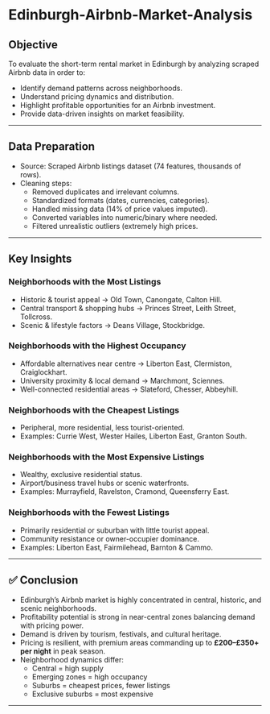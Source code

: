 # Edinburgh-Airbnb-Market-Analysis

## Objective
To evaluate the short-term rental market in Edinburgh by analyzing scraped Airbnb data in order to:
- Identify demand patterns across neighborhoods.
- Understand pricing dynamics and distribution.
- Highlight profitable opportunities for an Airbnb investment.
- Provide data-driven insights on market feasibility.

---

## Data Preparation
- Source: Scraped Airbnb listings dataset (74 features, thousands of rows).  
- Cleaning steps:
  - Removed duplicates and irrelevant columns.
  - Standardized formats (dates, currencies, categories).
  - Handled missing data (14% of price values imputed).
  - Converted variables into numeric/binary where needed.
  - Filtered unrealistic outliers (extremely high prices.

---

## Key Insights

### Neighborhoods with the Most Listings
- Historic & tourist appeal → Old Town, Canongate, Calton Hill.  
- Central transport & shopping hubs → Princes Street, Leith Street, Tollcross.  
- Scenic & lifestyle factors → Deans Village, Stockbridge.

### Neighborhoods with the Highest Occupancy
- Affordable alternatives near centre → Liberton East, Clermiston, Craiglockhart.  
- University proximity & local demand → Marchmont, Sciennes.  
- Well-connected residential areas → Slateford, Chesser, Abbeyhill.  

### Neighborhoods with the Cheapest Listings
- Peripheral, more residential, less tourist-oriented.  
- Examples: Currie West, Wester Hailes, Liberton East, Granton South.

### Neighborhoods with the Most Expensive Listings
- Wealthy, exclusive residential status.  
- Airport/business travel hubs or scenic waterfronts.  
- Examples: Murrayfield, Ravelston, Cramond, Queensferry East.

### Neighborhoods with the Fewest Listings
- Primarily residential or suburban with little tourist appeal.  
- Community resistance or owner-occupier dominance.  
- Examples: Liberton East, Fairmilehead, Barnton & Cammo.

---

## ✅ Conclusion
- Edinburgh’s Airbnb market is highly concentrated in central, historic, and scenic neighborhoods.  
- Profitability potential is strong in near-central zones balancing demand with pricing power.  
- Demand is driven by tourism, festivals, and cultural heritage.  
- Pricing is resilient, with premium areas commanding up to **£200–£350+ per night** in peak season.  
- Neighborhood dynamics differ:  
  - Central = high supply  
  - Emerging zones = high occupancy  
  - Suburbs = cheapest prices, fewer listings  
  - Exclusive suburbs = most expensive  

---
